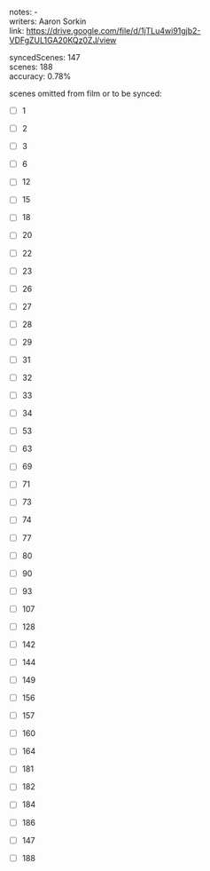 notes: -  
writers: Aaron Sorkin  
link: https://drive.google.com/file/d/1jTLu4wi91gjb2-VDFgZUL1GA20KQz0ZJ/view    

syncedScenes: 147  
scenes: 188  
accuracy: 0.78%  

scenes omitted from film or to be synced:  
- [ ] 1    
- [ ] 2    
- [ ] 3    
- [ ] 6    
- [ ] 12    
- [ ] 15    
- [ ] 18    
- [ ] 20    
- [ ] 22    
- [ ] 23    
- [ ] 26    
- [ ] 27    
- [ ] 28    
- [ ] 29    
- [ ] 31    
- [ ] 32    
- [ ] 33    
- [ ] 34    
- [ ] 53    
- [ ] 63    
- [ ] 69    
- [ ] 71    
- [ ] 73    
- [ ] 74    
- [ ] 77    
- [ ] 80    
- [ ] 90    
- [ ] 93    
- [ ] 107    
- [ ] 128    
- [ ] 142    
- [ ] 144    
- [ ] 149    
- [ ] 156    
- [ ] 157    
- [ ] 160    
- [ ] 164    
- [ ] 181    
- [ ] 182    
- [ ] 184    
- [ ] 186    
- [ ] 147    
- [ ] 188    

